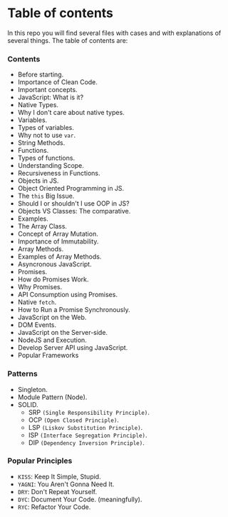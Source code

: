 # Table of contents

In this repo you will find several files with cases and with explanations of several things.
The table of contents are:

### Contents

  -  Before starting.
  -  Importance of Clean Code.
  -  Important concepts.
  -  JavaScript: What is it?
  -  Native Types.
  -  Why I don't care about native types.
  -  Variables.
  -  Types of variables.
  -  Why not to use `var`.
  -  String Methods.
  -  Functions.
  -  Types of functions.
  -  Understanding Scope.
  -  Recursiveness in Functions.
  -  Objects in JS.
  -  Object Oriented Programming in JS.
  -  The ```this``` Big Issue.
  -  Should I or shouldn't I use OOP in JS?
  -  Objects VS Classes: The comparative.
  -  Examples.
  -  The Array Class.
  -  Concept of Array Mutation.
  -  Importance of Immutability.
  -  Array Methods.
  -  Examples of Array Methods.
  -  Asyncronous JavaScript.
  -  Promises.
  -  How do Promises Work.
  -  Why Promises.
  -  API Consumption using Promises.
  -  Native `fetch`.
  -  How to Run a Promise Synchronously.  
  -  JavaScript on the Web.
  -  DOM Events.
  -  JavaScript on the Server-side.
  -  NodeJS and Execution.
  -  Develop Server API using JavaScript.
  -  Popular Frameworks


### Patterns
  -  Singleton.
  -  Module Pattern (Node).
  -  SOLID.
      - SRP `(Single Responsibility Principle)`.
      - OCP `(Open Closed Principle)`.
      - LSP `(Liskov Substitution Principle)`.
      - ISP `(Interface Segregation Principle)`.
      - DIP `(Dependency Inversion Principle)`.

### Popular Principles
  - `KISS`: Keep It Simple, Stupid.
  - `YAGNI`: You Aren't Gonna Need It.
  - `DRY`: Don't Repeat Yourself.
  - `DYC`: Document Your Code. (meaningfully).
  - `RYC`: Refactor Your Code.
